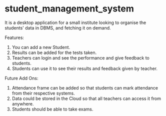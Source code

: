 # student_management_system

It is a desktop application for a small institute looking to organise the students' data in DBMS, and fetching it on demand. 

Features:
1. You can add a new Student.
2. Results can be added for the tests taken.
3. Teachers can login and see the performance and give feedback to students.
4. Students can use it to see their results and feedback given by teacher.


Future Add Ons:
1. Attendance frame can be added so that students can mark attendance from their respective systems.
2. Data could be stored in the Cloud so that all teachers can access it from anywhere.
3. Students should be able to take exams.
